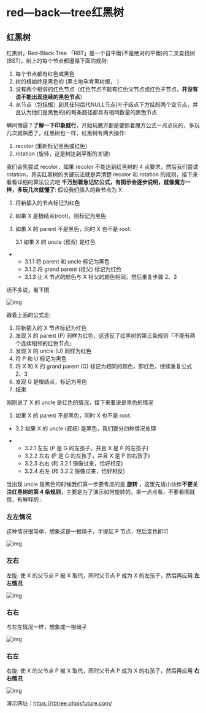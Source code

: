 # red—back—tree红黑树

## 红黑树

红黑树，Red-Black Tree 「RBT」是一个自平衡(不是绝对的平衡)的二叉查找树(BST)，树上的每个节点都遵循下面的规则:

1. 每个节点都有红色或黑色
2. 树的根始终是黑色的 (黑土地孕育黑树根， )
3. 没有两个相邻的红色节点（红色节点不能有红色父节点或红色子节点，**并没有说不能出现连续的黑色节点**）
4. 从节点（包括根）到其任何后代NULL节点(叶子结点下方挂的两个空节点，并且认为他们是黑色的)的每条路径都具有相同数量的黑色节点

瞬间懵逼？**了解一下印象就行**，开始玩魔方都是要照着魔方公式一点点玩的，多玩几次就熟悉了。红黑树也一样，红黑树有两大操作:

1. recolor (重新标记黑色或红色)
2. rotation (旋转，这是树达到平衡的关键)

我们会先尝试 recolor，如果 recolor 不能达到红黑树的 4 点要求，然后我们尝试 rotation，其实红黑树的关键玩法就是弄清楚 recolor 和 rotation 的规则，接下来看看详细的算法公式吧 **千万别着急记忆公式，有图示会逐步说明，就像魔方一样，多玩几次就懂了**:
假设我们插入的新节点为 X

1. 将新插入的节点标记为红色

2. 如果 X 是根结点(root)，则标记为黑色

3. 如果 X 的 parent 不是黑色，同时 X 也不是 root:

   3.1 如果 X 的 uncle (叔叔) 是红色

- - 3.1.1 将 parent 和 uncle 标记为黑色
  - 3.1.2 将 grand parent (祖父) 标记为红色
  - 3.1.3 让 X 节点的颜色与 X 祖父的颜色相同，然后重复步骤 2、3

话不多说，看下图

![img](https://pic4.zhimg.com/80/v2-1d35b926316397d82c267593042f8c3f_720w.jpg)

跟着上面的公式走:

1. 将新插入的 X 节点标记为红色
2. 发现 X 的 parent (P) 同样为红色，这违反了红黑树的第三条规则「不能有两个连续相邻的红色节点」
3. 发现 X 的 uncle (U) 同样为红色
4. 将 P 和 U 标记为黑色
5. 将 X 和 X 的 grand parent (G) 标记为相同的颜色，即红色，继续重复公式 2、3
6. 发现 G 是根结点，标记为黑色
7. 结束

刚刚说了 X 的 uncle 是红色的情况，接下来要说是黑色的情况

1. 如果 X 的 parent 不是黑色，同时 X 也不是 root:

- 3.2 如果 X 的 uncle (叔叔) 是黑色，我们要分四种情况处理

- - 3.2.1 左左 (P 是 G 的左孩子，并且 X 是 P 的左孩子)
  - 3.2.2 左右 (P 是 G 的左孩子，并且 X 是 P 的右孩子)
  - 3.2.3 右右 (和 3.2.1 镜像过来，恰好相反)
  - 3.2.4 右左 (和 3.2.2 镜像过来，恰好相反)

当出现 uncle 是黑色的时候我们第一步要考虑的是 **旋转** ，这里先请小伙伴**不要关注红黑树的第 4 条规则**，主要是为了演示如何旋转的，来一点点看，不要看图就慌，有解释的 :

### 左左情况

这种情况很简单，想象这是一根绳子，手提起 P 节点，然后变色即可

![img](https://pic1.zhimg.com/80/v2-9e139a0f8b4a5e00ca8e643e2130403c_720w.jpg)

### 左右

左旋: 使 X 的父节点 P 被 X 取代，同时父节点 P 成为 X 的左孩子，然后再应用 **左左情况**

![img](https://pic4.zhimg.com/80/v2-3fb33fbb3a42e34ed8a058a047a44cc3_720w.jpg)

### 右右

与左左情况一样，想象成一根绳子

![img](https://pic4.zhimg.com/80/v2-62a42ada09cb4547191aa4b9051c7c23_720w.jpg)

### 右左

右旋: 使 X 的父节点 P 被 X 取代，同时父节点 P 成为 X 的右孩子，然后再应用 **右右情况**

![img](https://pic4.zhimg.com/80/v2-210d1400ea1b098dfe1582589a6064c3_720w.jpg)

演示网址：https://rbtree.phpisfuture.com/